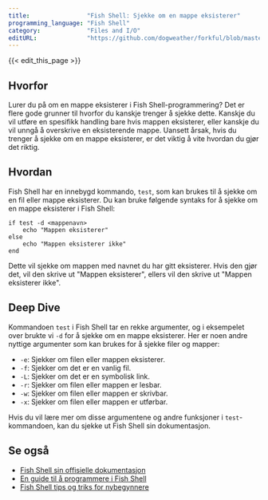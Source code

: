 ```yaml
---
title:                "Fish Shell: Sjekke om en mappe eksisterer"
programming_language: "Fish Shell"
category:             "Files and I/O"
editURL:              "https://github.com/dogweather/forkful/blob/master/content/no/fish-shell/checking-if-a-directory-exists.md"
---
```


{{< edit_this_page >}}

## Hvorfor

Lurer du på om en mappe eksisterer i Fish Shell-programmering? Det er flere gode grunner til hvorfor du kanskje trenger å sjekke dette. Kanskje du vil utføre en spesifikk handling bare hvis mappen eksisterer, eller kanskje du vil unngå å overskrive en eksisterende mappe. Uansett årsak, hvis du trenger å sjekke om en mappe eksisterer, er det viktig å vite hvordan du gjør det riktig.

## Hvordan

Fish Shell har en innebygd kommando, `test`, som kan brukes til å sjekke om en fil eller mappe eksisterer. Du kan bruke følgende syntaks for å sjekke om en mappe eksisterer i Fish Shell:

```Fish Shell
if test -d <mappenavn>
    echo "Mappen eksisterer"
else
    echo "Mappen eksisterer ikke"
end
```
Dette vil sjekke om mappen med navnet du har gitt eksisterer. Hvis den gjør det, vil den skrive ut "Mappen eksisterer", ellers vil den skrive ut "Mappen eksisterer ikke".

## Deep Dive

Kommandoen `test` i Fish Shell tar en rekke argumenter, og i eksempelet over brukte vi `-d` for å sjekke om en mappe eksisterer. Her er noen andre nyttige argumenter som kan brukes for å sjekke filer og mapper:

- `-e`: Sjekker om filen eller mappen eksisterer.
- `-f`: Sjekker om det er en vanlig fil.
- `-L`: Sjekker om det er en symbolisk link.
- `-r`: Sjekker om filen eller mappen er lesbar.
- `-w`: Sjekker om filen eller mappen er skrivbar.
- `-x`: Sjekker om filen eller mappen er utførbar.

Hvis du vil lære mer om disse argumentene og andre funksjoner i `test`-kommandoen, kan du sjekke ut Fish Shell sin dokumentasjon.

## Se også

- [Fish Shell sin offisielle dokumentasjon](https://fishshell.com/docs/current/cmds.html#test)
- [En guide til å programmere i Fish Shell](https://codeburst.io/getting-started-with-fish-shell-f1c4c8ec6059)
- [Fish Shell tips og triks for nybegynnere](https://medium.com/@crmaxstudio/fish-the-shell-of-the-future-tips-tricks-for-beginners-847cf85ed8be)
